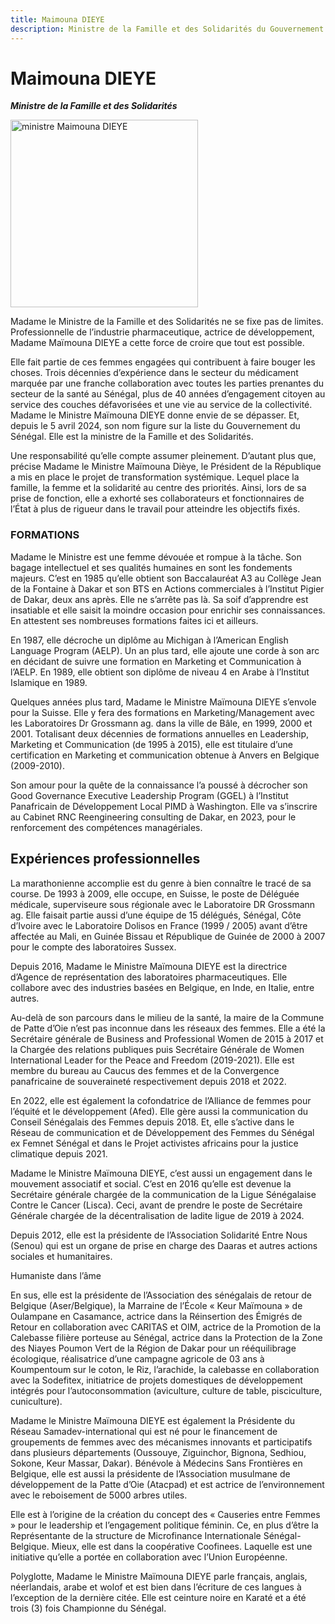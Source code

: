 ```yaml
---
title: Maimouna DIEYE
description: Ministre de la Famille et des Solidarités du Gouvernement du Sénégal
---
```


# Maimouna DIEYE

**_Ministre de la Famille et des Solidarités_**

<img src="/gouvernement/ministre-maimouna-dièye.jfif" alt="ministre Maimouna DIEYE" width="300">

Madame le Ministre de la Famille et des Solidarités ne se fixe pas de limites. Professionnelle de l’industrie pharmaceutique, actrice de développement, Madame Maïmouna DIEYE a cette force de croire que tout est possible.

Elle fait partie de ces femmes engagées qui contribuent à faire bouger les choses. Trois décennies d’expérience dans le secteur du médicament marquée par une franche collaboration avec toutes les parties prenantes du secteur de la santé au Sénégal, plus de 40 années d’engagement citoyen au service des couches défavorisées et une vie au service de la collectivité. Madame le Ministre Maïmouna DIEYE donne envie de se dépasser. Et, depuis le 5 avril 2024, son nom figure sur la liste du Gouvernement du Sénégal. Elle est la ministre de la Famille et des Solidarités.

Une responsabilité qu’elle compte assumer pleinement. D’autant plus que, précise Madame le Ministre Maïmouna Dièye, le Président de la République a mis en place le projet de transformation systémique. Lequel place la famille, la femme et la solidarité au centre des priorités. Ainsi, lors de sa prise de fonction, elle a exhorté ses collaborateurs et fonctionnaires de l’État à plus de rigueur dans le travail pour atteindre les objectifs fixés.

### FORMATIONS

Madame le Ministre est une femme dévouée et rompue à la tâche. Son bagage intellectuel et ses qualités humaines en sont les fondements majeurs. C’est en 1985 qu’elle obtient son Baccalauréat A3 au Collège Jean de la Fontaine à Dakar et son BTS en Actions commerciales à l’Institut Pigier de Dakar, deux ans après. Elle ne s’arrête pas là. Sa soif d’apprendre est insatiable et elle saisit la moindre occasion pour enrichir ses connaissances. En attestent ses nombreuses formations faites ici et ailleurs.

En 1987, elle décroche un diplôme au Michigan à l’American English Language Program (AELP). Un an plus tard, elle ajoute une corde à son arc en décidant de suivre une formation en Marketing et Communication à l’AELP. En 1989, elle obtient son diplôme de niveau 4 en Arabe à l’Institut Islamique en 1989.

Quelques années plus tard, Madame le Ministre Maïmouna DIEYE s’envole pour la Suisse. Elle y fera des formations en Marketing/Management avec les Laboratoires Dr Grossmann ag. dans la ville de Bâle, en 1999, 2000 et 2001. Totalisant deux décennies de formations annuelles en Leadership, Marketing et Communication (de 1995 à 2015), elle est titulaire d’une certification en Marketing et communication obtenue à Anvers en Belgique (2009-2010).

Son amour pour la quête de la connaissance l’a poussé à décrocher son Good Governance Executive Leadership Program (GGEL) à l’Institut Panafricain de Développement Local PIMD à Washington. Elle va s’inscrire au Cabinet RNC Reengineering consulting de Dakar, en 2023, pour le renforcement des compétences managériales.

## Expériences professionnelles

La marathonienne accomplie est du genre à bien connaître le tracé de sa course. De 1993 à 2009, elle occupe, en Suisse, le poste de Déléguée médicale, superviseure sous régionale avec le Laboratoire DR Grossmann ag. Elle faisait partie aussi d’une équipe de 15 délégués, Sénégal, Côte d’Ivoire avec le Laboratoire Dolisos en France (1999 / 2005) avant d’être affectée au Mali, en Guinée Bissau et République de Guinée de 2000 à 2007 pour le compte des laboratoires Sussex.

Depuis 2016, Madame le Ministre Maïmouna DIEYE est la directrice d’Agence de représentation des laboratoires pharmaceutiques. Elle collabore avec des industries basées en Belgique, en Inde, en Italie, entre autres.

Au-delà de son parcours dans le milieu de la santé, la maire de la Commune de Patte d’Oie n’est pas inconnue dans les réseaux des femmes. Elle a été la Secrétaire générale de Business and Professional Women de 2015 à 2017 et la Chargée des relations publiques puis Secrétaire Générale de Women International Leader for the Peace and Freedom (2019-2021). Elle est membre du bureau au Caucus des femmes et de la Convergence panafricaine de souveraineté respectivement depuis 2018 et 2022.

En 2022, elle est également la cofondatrice de l’Alliance de femmes pour l’équité et le développement (Afed). Elle gère aussi la communication du Conseil Sénégalais des Femmes depuis 2018. Et, elle s’active dans le Réseau de communication et de Développement des Femmes du Sénégal ex Femnet Sénégal et dans le Projet activistes africains pour la justice climatique depuis 2021.

Madame le Ministre Maïmouna DIEYE, c’est aussi un engagement dans le mouvement associatif et social. C’est en 2016 qu’elle est devenue la Secrétaire générale chargée de la communication de la Ligue Sénégalaise Contre le Cancer (Lisca). Ceci, avant de prendre le poste de Secrétaire Générale chargée de la décentralisation de ladite ligue de 2019 à 2024.

Depuis 2012, elle est la présidente de l’Association Solidarité Entre Nous (Senou) qui est un organe de prise en charge des Daaras et autres actions sociales et humanitaires.

Humaniste dans l’âme

En sus, elle est la présidente de l’Association des sénégalais de retour de Belgique (Aser/Belgique), la Marraine de l’École « Keur Maïmouna » de Oulampane en Casamance, actrice dans la Réinsertion des Émigrés de Retour en collaboration avec CARITAS et OIM, actrice de la Promotion de la Calebasse filière porteuse au Sénégal, actrice dans la Protection de la Zone des Niayes Poumon Vert de la Région de Dakar pour un rééquilibrage écologique, réalisatrice d’une campagne agricole de 03 ans à Koumpentoum sur le coton, le Riz, l’arachide, la calebasse en collaboration avec la Sodefitex, initiatrice de projets domestiques de développement intégrés pour l’autoconsommation (aviculture, culture de table, pisciculture, cuniculture).

Madame le Ministre Maïmouna DIEYE est également la Présidente du Réseau Samadev-international qui est né pour le financement de groupements de femmes avec des mécanismes innovants et participatifs dans plusieurs départements (Oussouye, Ziguinchor, Bignona, Sedhiou, Sokone, Keur Massar, Dakar). Bénévole à Médecins Sans Frontières en Belgique, elle est aussi la présidente de l’Association musulmane de développement de la Patte d’Oie (Atacpad) et est actrice de l’environnement avec le reboisement de 5000 arbres utiles.

Elle est à l’origine de la création du concept des « Causeries entre Femmes » pour le leadership et l’engagement politique féminin. Ce, en plus d’être la Représentante de la structure de Microfinance Internationale Sénégal-Belgique. Mieux, elle est dans la coopérative Coofinees. Laquelle est une initiative qu’elle a portée en collaboration avec l’Union Européenne.

Polyglotte, Madame le Ministre Maïmouna DIEYE parle français, anglais, néerlandais, arabe et wolof et est bien dans l’écriture de ces langues à l’exception de la dernière citée. Elle est ceinture noire en Karaté et a été trois (3) fois Championne du Sénégal.
